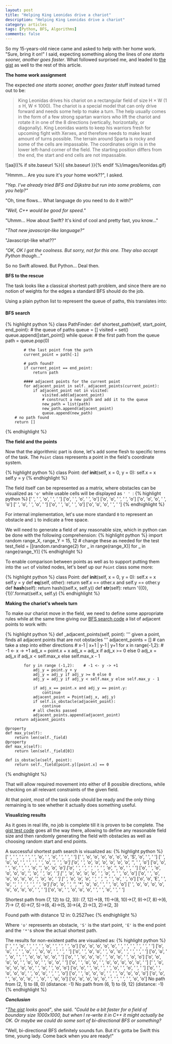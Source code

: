 ```yaml
---
layout: post
title: "Helping King Leonidas drive a chariot"
description: "Helping King Leonidas drive a chariot"
category: articles
tags: [Python, BFS, Algorithms]
comments: false
---
```


So my 15-years-old niece came and asked to help with her home work. "Sure, bring it on!" I said, expecting something along the lines of _one starts sooner, another goes faster_. What followed surprised me, and leaded to [the gist](https://gist.github.com/akpw/9a30020008294f4a7d6229e076335d34) as well to the rest of this article.

**The home work assignment**

The expected _one starts sooner, another goes faster_ stuff instead turned out to be:

> King Leonidas drives his chariot on a rectangular field of size H × W (1 ≤ H, W ≤ 1000). The chariot is a special model that can only drive forward and needs some help to make a turn. The help usually comes in the form of a few strong spartan warriors who lift the chariot and rotate it in one of the 8 directions (vertically, horizontally, or diagonally). King Leonidas wants to keep his warriors fresh for upcoming fight with Xerxes, and therefore needs to make least amount of turns possible. The terrain around Sparta is rocky and some of the cells are impassable. The coordinates  origin is in the lower left-hand corner of the field. The starting position differs from the end, the start and end cells are not impassable.

![aa]({% if site.baseurl %}{{ site.baseurl }}{% endif %}/images/leonidas.gif)

"Hmmm... Are you sure it's _your_ home work??", I asked.

_"Yep. I've already tried BFS and Dijkstra but run into some problems, can you help?"_

"Oh, time flows... What language do you need to do it with?"

_"Well, C++ would be good for speed._"

"Uhmm... How about Swift? It's kind of cool and pretty fast, you know..."

_"That new javascript-like language?"_

"Javascript-like what??"

_"OK, OK I got the coolness. But sorry, not for this one. They also accept Python though..."_

So no Swift allowed. But Python... Deal then.


**BFS to the rescue**

The task looks like a classical shortest path problem, and since there are no notion of weights for the edges a standard BFS should do the job.

Using a plain python list to represent the queue of paths, this translates into:

#### BFS search

{% highlight python %}
class PathFinder:
    def shortest_path(self, start_point, end_point):
        # the queue of paths
        queue = []
        visited = set()
        queue.append([start_point])
        while queue:
            # the first path from the queue
            path = queue.pop(0)

            # the last point from the path
            current_point = path[-1]

            # path found?
            if current_point == end_point:
                return path

            #### adjacent points for the current point
            for adjacent_point in self._adjacent_points(current_point):
                if adjacent_point not in visited:
                    visited.add(adjacent_point)
                    # construct a new path and add it to the queue
                    new_path = list(path)
                    new_path.append(adjacent_point)
                    queue.append(new_path)
        # no path found
        return []
{% endhighlight %}


**The field and the points**

Now that the algorithmic part is done, let's add some flesh to specific terms of the task.
The `Point` class represents a point in the field's coordinate system.

{% highlight python %}
class Point:
    def __init__(self, x = 0, y = 0):
        self.x = x
        self.y = y
{% endhighlight %}

The field itself can be represented as a matrix, where obstacles can be visualized as `'o'` while usable cells will be displayed as `' ' `:
{% highlight python %}
[' ', ' ', 'o', ' ', ' ']
['o', ' ', 'o', ' ', 'o']
['o', 'o', ' ', ' ', 'o']
['o', 'o', 'o', ' ', 'o']
[' ', 'o', ' ', 'o', ' ']
['o', ' ', 'o', ' ', 'o']
['o', 'o', 'o', ' ', ' ']
{% endhighlight %}

For internal implementation, let's use more standard `0` to represent an obstacle and `1` to indicate a free space.

We will need to generate a field of any reasonable size, which in python can be done with the following comprehension:
{% highlight python %}
import random
range_X, range_Y = 15, 12  # change these as needed for the test
test_field = [[random.randrange(2) for _ in range(range_X)] for _ in range(range_Y)]
{% endhighlight %}

To enable comparison between points as well as to support putting them into the `set` of visited nodes, let's beef up our `Point` class some more:

{% highlight python %}
class Point:
    def __init__(self, x = 0, y = 0):
        self.x = x
        self.y = y
    def __eq__(self, other):
        return self.x == other.x and self.y == other.y
    def __hash__(self):
        return hash((self.x, self.y))
    def __str__(self):
        return '({0}, {1})'.format(self.x, self.y)
{% endhighlight %}


**Making the chariot's wheels turn**

To make our chariot move in the field, we need to define some appropriate rules while at the same time giving our [BFS search code](#bfs-search) a list of adjacent points to work with:

{% highlight python %}
    def _adjacent_points(self, point):
        ''' given a point, finds all adjacent points that are not obstacles
        '''
        adjacent_points = []
        # can take a step into either directions
        # x-1 | x+1 | y-1 | y+1
        for x in range(-1,2):       # -1 <- x -> +1
            adj_x = point.x + x
            adj_x = adj_x if adj_x >= 0 else 0
            adj_x = adj_x if adj_x < self.max_x else self.max_x - 1

            for y in range (-1,2):    # -1 <- y -> +1
                adj_y = point.y + y
                adj_y = adj_y if adj_y >= 0 else 0
                adj_y = adj_y if adj_y < self.max_y else self.max_y - 1

                if adj_x == point.x and adj_y == point.y:
                    continue
                adjacent_point = Point(adj_x, adj_y)
                if self.is_obstacle(adjacent_point):
                    continue
                # all checks passed
                adjacent_points.append(adjacent_point)
        return adjacent_points

    @property
    def max_y(self):
        return len(self._field)
    @property
    def max_x(self):
        return len(self._field[0])

    def is_obstacle(self, point):
        return self._field[point.y][point.x] == 0
{% endhighlight %}

That will allow required movement into either of 8 possible directions, while checking on all relevant constraints of the given field.

At that point, most of the task code should be ready and the only thing remaining is to see whether it actually does something useful.


**Visualizing results**

As it goes in real life, no job is complete till it is proven to be complete. The [gist test code](https://gist.github.com/akpw/9a30020008294f4a7d6229e076335d34) goes all the way there, allowing to define any reasonable field size and then randomly generating the field with obstacles as well as choosing random start and end points.

A successful shortest path search is visualized as:
{% highlight python %}
[' ', ' ', ' ', ' ', ' ', 'o', ' ', 'o', ' ', ' ', ' ']
[' ', 'o', 'o', 'o', 'o', 'o', 'o', 'S', 'o', ' ', ' ']
[' ', 'o', 'o', ' ', ' ', ' ', ' ', 'o', '*', ' ', 'o']
['o', ' ', 'o', 'o', 'o', 'o', 'o', 'o', '*', ' ', 'o']
['o', 'o', ' ', 'o', ' ', ' ', 'o', '*', 'o', 'o', 'o']
['o', ' ', ' ', ' ', ' ', ' ', 'o', '*', 'o', ' ', ' ']
['o', ' ', 'o', 'o', 'o', 'o', '*', 'o', ' ', 'o', ' ']
[' ', 'o', 'o', 'o', 'o', ' ', 'o', '*', ' ', 'o', 'o']
['o', ' ', 'o', 'o', 'o', 'o', 'o', '*', 'o', 'o', ' ']
[' ', 'o', 'o', 'o', ' ', ' ', '*', ' ', 'o', ' ', 'o']
['o', 'o', 'E', ' ', 'o', '*', ' ', ' ', ' ', ' ', 'o']
['o', 'o', ' ', '*', '*', 'o', 'o', ' ', ' ', 'o', 'o']
[' ', 'o', 'o', 'o', 'o', 'o', 'o', 'o', 'o', ' ', ' ']
['o', 'o', ' ', 'o', 'o', 'o', ' ', ' ', 'o', ' ', ' ']

Shortest path from (7, 12) to (2, 3)):
  (7, 12)->(8, 11)->(8, 10)->(7, 9)->(7, 8)->(6, 7)->
  (7, 6)->(7, 5)->(6, 4)->(5, 3)->(4, 2)->(3, 2)->(2, 3)

Found path with distance 12 in: 0.2527sec
{% endhighlight %}

Where `'o'` represents an obstacle, `'S'` is the start point, `'E'` is the end point and the `'*'`s show the actual shortest path.

The results for non-existent paths are visualized as:
{% highlight python %}
[' ', ' ', 'o', ' ', ' ', ' ', 'o', ' ', ' ', ' ', 'o']
['o', 'o', 'o', 'o', 'o', ' ', ' ', ' ', ' ', ' ', ' ']
['o', 'o', ' ', ' ', 'o', ' ', 'o', 'o', ' ', ' ', ' ']
['o', ' ', 'o', 'o', ' ', 'o', 'o', ' ', ' ', ' ', ' ']
['o', 'o', ' ', 'o', ' ', ' ', 'o', 'o', 'o', 'o', ' ']
['o', ' ', 'o', 'o', 'o', ' ', 'o', 'o', ' ', 'o', 'o']
['o', 'o', 'o', 'o', ' ', 'o', 'o', ' ', 'o', 'o', ' ']
['o', ' ', 'o', 'o', ' ', 'o', 'o', 'o', 'o', 'o', ' ']
[' ', 'o', 'o', 'o', 'o', 'o', ' ', 'o', ' ', 'o', 'o']
['o', 'o', ' ', 'o', ' ', ' ', 'o', ' ', 'o', ' ', ' ']
['o', ' ', 'o', 'o', 'o', ' ', 'o', 'o', ' ', ' ', 'o']
['o', ' ', 'o', 'o', 'o', ' ', ' ', 'o', 'o', 'o', 'o']
['o', 'o', ' ', 'o', 'o', 'o', ' ', 'o', ' ', 'o', 'o']
['o', 'o', 'o', 'o', 'o', ' ', ' ', ' ', ' ', 'o', 'o']
No path from (2, 1) to (8, 0) (distance: -1)
No path from (6, 1) to (9, 12) (distance: -1)
{% endhighlight %}


***Conclusion***

_"[The gist](https://gist.github.com/akpw/9a30020008294f4a7d6229e076335d34) looks good"_, she said. _"Could be a bit faster for a field of boundary size 1000x1000, but when I re-write it in C++ it might actually be OK. Or maybe we could do some sort of bi-directional BFS or something?_

"Well, bi-directional BFS definitely sounds fun. But it's gotta be Swift this time, young lady. Come back when you are ready!"




